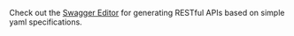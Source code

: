Check out the [Swagger Editor](https://editor.swagger.io) for generating RESTful APIs based on simple yaml specifications.
